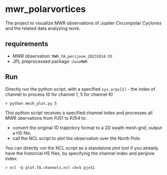 # mwr_polarvortices
The project to visualize MWR observations of Jupiter Circumpolar Cyclones and the related data analyzing work.

## requirements
- MWR observation: `MWR_TA_perijove_20231014.h5`  
- JPL preprocessed package :`JunoMWR`

## Run
Directly run the python script, with a specified `sys.argv[1]` - the index of channel to process (0 for channel 1, 5 for channel 6) 
```
> python mesh_plot.py 5 
```
This python script receives a specified channel index and processes all MWR obervations from PJ51 to PJ54 to:
- convert the original 1D trajectory format to a 2D swath mesh grid, output a H5 file;
- call the NCL script to plot the observation over the North Pole.

You can directly run the NCL script as a standalone plot tool if you already have the historcial H5 files, by specifying the channel index and perijove index:
```NCL
> ncl -Q plot.TA.channels.ncl ch=5 pj=51
```

